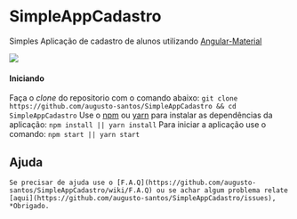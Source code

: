 # SimpleAppCadastro
Simples Aplicação de cadastro de alunos utilizando [Angular-Material](https://material.angularjs.org/latest/)

<img src="https://s-media-cache-ak0.pinimg.com/originals/0a/7b/48/0a7b48f364380f207a517a2962b5dd37.png" />

#### Iniciando
  Faça o *clone* do repositorio com o comando abaixo:
``
  git clone https://github.com/augusto-santos/SimpleAppCadastro && cd SimpleAppCadastro
``
  Use o [npm](https://www.npmjs.com/) ou [yarn](https://yarnpkg.com/pt-BR/) para instalar as dependências da aplicação:
``
  npm install || yarn install
``
  Para iniciar a aplicação use o comando:
  ``
    npm start || yarn start
  ``
  
  ## Ajuda
    Se precisar de ajuda use o [F.A.Q](https://github.com/augusto-santos/SimpleAppCadastro/wiki/F.A.Q) ou se achar algum problema relate [aqui](https://github.com/augusto-santos/SimpleAppCadastro/issues), *Obrigado.

